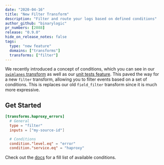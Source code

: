 ```yaml
---
date: "2020-04-16"
title: "New Filter Transform"
description: "Filter and route your logs based on defined conditions"
author_github: "binarylogic"
pr_numbers: [2088]
release: "0.9.0"
hide_on_release_notes: false
tags:
  type: "new feature"
  domains: ["transforms"]
  transforms: ["filter"]
---
```


We recently introduced a concept of conditions, which you can see in our
[`swimlanes` transform][docs.transforms.swimlanes] as well as our [unit
tests feature][docs.reference.tests]. This paved the way for a new `filter`
transform, allowing you to filter events based on a set of conditions. This
is replaces our old `field_filter` transform since it is much more expressive.

## Get Started

```toml title="vector.toml"
[transforms.haproxy_errors]
  # General
  type = "filter"
  inputs = ["my-source-id"]

  # Conditions
  condition."level.eq" = "error"
  condition."service.eq" = "haproxy"
```

Check out the [docs][docs.transforms.filter] for a fill list of available
conditions.

[docs.reference.tests]: /docs/reference/tests/
[docs.transforms.filter]: /docs/reference/transforms/filter/
[docs.transforms.swimlanes]: /docs/reference/transforms/swimlanes/
